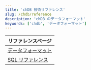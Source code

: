 ```yaml
---
title: 'chDB 技術リファレンス'
slug: /chdb/reference
description: 'chDB のデータフォーマット'
keywords: ['chdb', 'データフォーマット']
---
```


| リファレンスページ      |
|----------------------|
| [データフォーマット](/chdb/reference/data-formats)  |
| [SQL リファレンス](/chdb/reference/sql-reference) |
